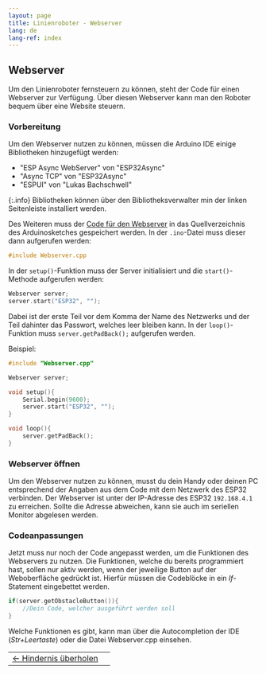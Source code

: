 ```yaml
---
layout: page
title: Linienroboter - Webserver
lang: de
lang-ref: index
---
```

## Webserver
Um den Linienroboter fernsteuern zu können, steht der Code für einen Webserver zur Verfügung. Über diesen Webserver kann man den Roboter bequem über eine Website steuern.

### Vorbereitung
Um den Webserver nutzen zu können, müssen die Arduino IDE einige Bibliotheken hinzugefügt werden:
+ "ESP Async WebServer" von "ESP32Async"
+ "Async TCP" von "ESP32Async"
+ "ESPUI" von "Lukas Bachschwell"

{:.info}
Bibliotheken können über den Bibliotheksverwalter min der linken Seitenleiste installiert werden.

Des Weiteren muss der [Code für den Webserver](Webserver.cpp) in das Quellverzeichnis des Arduinosketches gespeichert werden. In der `.ino`-Datei muss dieser dann aufgerufen werden:

```C
#include Webserver.cpp
```

In der `setup()`-Funktion muss der Server initialisiert und die `start()`-Methode aufgerufen werden:

```C
Webserver server;
server.start("ESP32", "");
```
Dabei ist der erste Teil vor dem Komma der Name des Netzwerks und der Teil dahinter das Passwort, welches leer bleiben kann.
In der `loop()`-Funktion muss `server.getPadBack();` aufgerufen werden.

Beispiel:

```C
#include "Webserver.cpp"

Webserver server;

void setup(){
    Serial.begin(9600);
    server.start("ESP32", "");
}

void loop(){
    server.getPadBack();
}
```
### Webserver öffnen
Um den Webserver nutzen zu können, musst du dein Handy oder deinen PC entsprechend der Angaben aus dem Code mit dem Netzwerk des ESP32 verbinden.
Der Webserver ist unter der IP-Adresse des ESP32 `192.168.4.1` zu erreichen. Sollte die Adresse abweichen, kann sie auch im seriellen Monitor abgelesen werden.

### Codeanpassungen
Jetzt muss nur noch der Code angepasst werden, um die Funktionen des Webservers zu nutzen.
Die Funktionen, welche du bereits programmiert hast, sollen nur aktiv werden, wenn der jeweilige Button auf der Weboberfläche gedrückt ist. Hierfür müssen die Codeblöcke in ein _If_-Statement eingebettet werden.

```C
if(server.getObstacleButton()){
	//Dein Code, welcher ausgeführt werden soll
}
```
Welche Funktionen es gibt, kann man über die Autocompletion der IDE (_Str+Leertaste_) oder die Datei Webserver.cpp einsehen.

|        |       |
|:-------|------:|
|<a href="Hindernis-ueberholen.html"><- Hindernis überholen</a>||